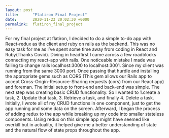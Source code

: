 ```yaml
---
layout: post
title:      "Flatiron Final Project"
date:       2020-11-23 20:02:30 +0000
permalink:  flatiron_final_project
---
```



For my final project at flatiron, I decided to do a simple to-do app with React-redux as the client and ruby on rails as the backend. This was no easy task for me as I’ve spent some time away from coding in React and Ruby(Thanks Covid). Diving in headfirst I came across a few roadblocks connecting my react-app with rails. One noticeable mistake I made was failing to change rails localhost:3000 to localhost:3001. Since my client was running from the same 3000 port. Once passing that hurdle and installing the appropriate gems such as CORS (This gem allows our Rails app to accept Cross-Origin-Resource-Sharing requests (cors) from our React app) and foreman. The initial setup to front-end and back-end was simple.
The next step was creating basic CRUD functionality. So I wanted to 1.create a task, 2. Update that task, 3. Retrieve a task, and finally 4. Delete a task. Initially, I wrote all of my CRUD functions in one component, just to get the app running and some data on the screen. Afterward, I began the process of adding redux to the app while breaking up my code into smaller stateless components. Using redux on this simple app might have seemed like overkill but in actuality, it helped give me a better understanding of state and the natural flow of state props throughout the app.

